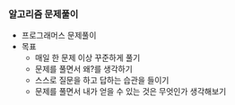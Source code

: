 ### 알고리즘 문제풀이<br>
- 프로그래머스 문제풀이
- 목표 <br> 
  - 매일 한 문제 이상 꾸준하게 풀기<br>
  - 문제를 풀면서 왜?를 생각하기<br>
  - 스스로 질문을 하고 답하는 습관을 들이기<br>
  - 문제를 풀면서 내가 얻을 수 있는 것은 무엇인가 생각해보기<br>
